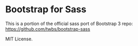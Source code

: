 # Bootstrap for Sass

This is a portion of the official sass port of Bootstrap 3 repo: https://github.com/twbs/bootstrap-sass

MIT License.
